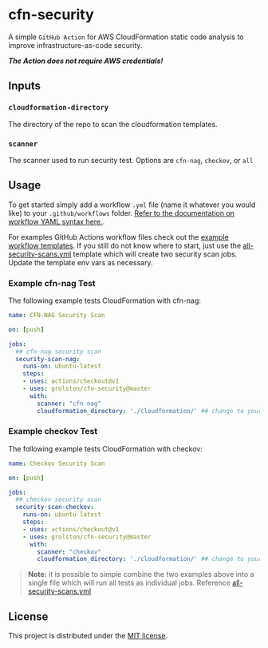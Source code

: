 # cfn-security

A simple `GitHub Action` for AWS CloudFormation static code analysis to improve infrastructure-as-code security.

***The Action does not require AWS credentials!***

## Inputs

### `cloudformation-directory`

The directory of the repo to scan the cloudformation templates.

### `scanner`

The scanner used to run security test. Options are `cfn-nag`, `checkov`, or `all`

## Usage

To get started simply add a workflow `.yml` file (name it whatever you would like) to your `.github/workflows` folder. [Refer to the documentation on workflow YAML syntax here.](https://help.github.com/en/articles/workflow-syntax-for-github-actions).

For examples GitHub Actions workflow files check out the [example workflow templates](https://github.com/grolston/cfn-security/workflow-examples). If you still do not know where to start, just use the [all-security-scans.yml](workflow-examples/all-security-scans.yml) template which will create two security scan jobs. Update the template env vars as necessary.

### Example cfn-nag Test

The following example tests CloudFormation with cfn-nag:

```yaml
name: CFN-NAG Security Scan

on: [push]

jobs:
  ## cfn-nag security scan
  security-scan-nag:
    runs-on: ubuntu-latest
    steps:
    - uses: actions/checkout@v1
    - uses: grolston/cfn-security@master
      with:
        scanner: "cfn-nag"
        cloudformation_directory: './cloudformation/' ## change to your template directory
```

### Example checkov Test

The following example tests CloudFormation with checkov:

```yaml
name: Checkov Security Scan

on: [push]

jobs:
  ## checkov security scan
  security-scan-checkov:
    runs-on: ubuntu-latest
    steps:
    - uses: actions/checkout@v1
    - uses: grolston/cfn-security@master
      with:
        scanner: "checkov"
        cloudformation_directory: './cloudformation/' ## change to your template directory
```

> **Note:** it is possible to simple combine the two examples above into a single file which will run all tests as individual jobs. Reference [all-security-scans.yml](workflow-examples/all-security-scans.yml)

## License

This project is distributed under the [MIT license](LICENSE.md).
